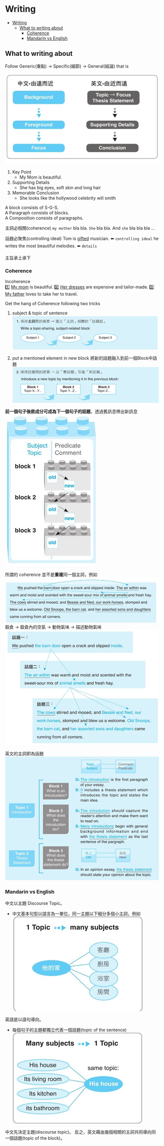# Writing 


- [Writing](#writing)
  - [What to writing about](#what-to-writing-about)
    - [Coherence](#coherence)
    - [Mandarin vs English](#mandarin-vs-english)


## What to writing about


Follow Generic(重點) -> Specific(細節) -> General(結論) that is 

![圖 1](../images/0db0ced2fdf03f54d5ea0c057a4d29cf19d6e1d540b25c18b2d379a7db179eb0.png)  

1. Key Point  
   - My Mom is beautiful.
2. Supporting Details 
   - She has big eyes, soft skin and long hair
3. Memorable Conclusion
   - She looks like the hollywood celebrity will smith

A block consists of S-G-S.  
A Paragraph consists of blocks.  
A Composition consists of paragraphs.  


主詞必相關(coherence)
`my mother` bla bla. `She` bla bla. And `she` bla bla bla ...

話題必聚焦(controlling ideal)
Tom is <u>gifted</u> musician.  :arrow_left: `controlling ideal` 
he writes the most beautiful melodies.   :arrow_left: `details`

主旨承上承下


### Coherence

Incoherence   
:one: <u>My mom</u> is beautiful. :two: <u>Her dresses</u> are expensive and tailor-made. :three: <u>My father</u> loves to take her to travel.   

Get the hang of Coherence following two tricks
1. subject & topic of sentence
![圖 4](../images/e531d69563c1b8a7b1d496638c4bc8a56212925a5d1d11f8470f6a986363d3d3.png)  

2. put a mentioned element in new block 將新的話題融入到前一個Block中話題
![圖 5](../images/155e16b32dcbaef94bb6d46c9880be746531b1a9d95aea0aca8c648d70249400.png)   


**前一個句子後敘成分可成為下一個句子的話題**，透過舊訊息帶出新訊息
![圖 8](../images/0809de08962e6447edbcb4cef1c97f8d45b0198fedf9c2cb1741d1c41545459d.png)  


所謂的 coherence 並不是**重複**同一個主詞，例如
![圖 6](../images/1707b6767c50db2551c74d43e378814af25c2a6611194f27f63bb55ec5ab1bc4.png)    
穀倉 -> 穀倉內的空氣 -> 動物氣味 -> 描述動物氣味
![圖 7](../images/dcee650a16a6a4470a284f79024687efe31a11c4209f31b8d7c8995989aafe9a.png)    


英文的主詞即為話題
![圖 1](../images/37c4cdcb2e674191f94f3dd604ab5aa7ceb8bec3b5e2bea8b67137bbcc10d928.png)  



### Mandarin vs English 

中文以主題 Discourse Topic。
- 中文基本句型以語言為一單位，同一主題以下細分多個小主詞，例如
![圖 4](../images/6b91d3d495ba2830eba722c40459ccb67f1db41f8e16feeb04c90779c6f89630.png)  


英語是以語句導向。
- 每個句子的主題都獨立代表一個話題(topic of the sentence)
![圖 3](../images/bddc5a50c7056bfa90d268724c84e3e51338ca325311180b86a7e05925fbd7dd.png)  


中文先決定主題(discourse topic)。
反之，英文藉由幾個相關的主詞共同導向同一個話題(topic of the block)。